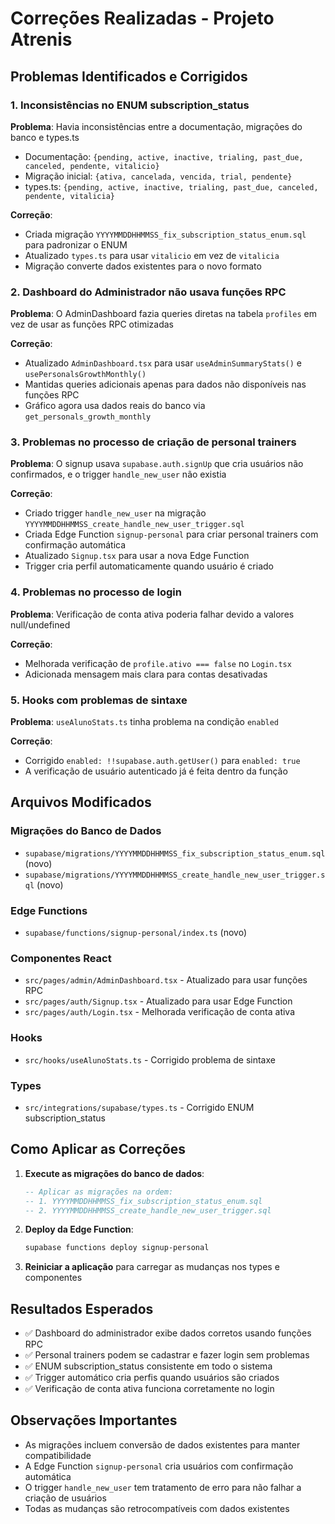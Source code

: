 # Correções Realizadas - Projeto Atrenis

## Problemas Identificados e Corrigidos

### 1. **Inconsistências no ENUM subscription_status**
**Problema**: Havia inconsistências entre a documentação, migrações do banco e types.ts
- Documentação: `{pending, active, inactive, trialing, past_due, canceled, pendente, vitalicio}`
- Migração inicial: `{ativa, cancelada, vencida, trial, pendente}`
- types.ts: `{pending, active, inactive, trialing, past_due, canceled, pendente, vitalicia}`

**Correção**:
- Criada migração `YYYYMMDDHHMMSS_fix_subscription_status_enum.sql` para padronizar o ENUM
- Atualizado `types.ts` para usar `vitalicio` em vez de `vitalicia`
- Migração converte dados existentes para o novo formato

### 2. **Dashboard do Administrador não usava funções RPC**
**Problema**: O AdminDashboard fazia queries diretas na tabela `profiles` em vez de usar as funções RPC otimizadas

**Correção**:
- Atualizado `AdminDashboard.tsx` para usar `useAdminSummaryStats()` e `usePersonalsGrowthMonthly()`
- Mantidas queries adicionais apenas para dados não disponíveis nas funções RPC
- Gráfico agora usa dados reais do banco via `get_personals_growth_monthly`

### 3. **Problemas no processo de criação de personal trainers**
**Problema**: O signup usava `supabase.auth.signUp` que cria usuários não confirmados, e o trigger `handle_new_user` não existia

**Correção**:
- Criado trigger `handle_new_user` na migração `YYYYMMDDHHMMSS_create_handle_new_user_trigger.sql`
- Criada Edge Function `signup-personal` para criar personal trainers com confirmação automática
- Atualizado `Signup.tsx` para usar a nova Edge Function
- Trigger cria perfil automaticamente quando usuário é criado

### 4. **Problemas no processo de login**
**Problema**: Verificação de conta ativa poderia falhar devido a valores null/undefined

**Correção**:
- Melhorada verificação de `profile.ativo === false` no `Login.tsx`
- Adicionada mensagem mais clara para contas desativadas

### 5. **Hooks com problemas de sintaxe**
**Problema**: `useAlunoStats.ts` tinha problema na condição `enabled`

**Correção**:
- Corrigido `enabled: !!supabase.auth.getUser()` para `enabled: true`
- A verificação de usuário autenticado já é feita dentro da função

## Arquivos Modificados

### Migrações do Banco de Dados
- `supabase/migrations/YYYYMMDDHHMMSS_fix_subscription_status_enum.sql` (novo)
- `supabase/migrations/YYYYMMDDHHMMSS_create_handle_new_user_trigger.sql` (novo)

### Edge Functions
- `supabase/functions/signup-personal/index.ts` (novo)

### Componentes React
- `src/pages/admin/AdminDashboard.tsx` - Atualizado para usar funções RPC
- `src/pages/auth/Signup.tsx` - Atualizado para usar Edge Function
- `src/pages/auth/Login.tsx` - Melhorada verificação de conta ativa

### Hooks
- `src/hooks/useAlunoStats.ts` - Corrigido problema de sintaxe

### Types
- `src/integrations/supabase/types.ts` - Corrigido ENUM subscription_status

## Como Aplicar as Correções

1. **Execute as migrações do banco de dados**:
   ```sql
   -- Aplicar as migrações na ordem:
   -- 1. YYYYMMDDHHMMSS_fix_subscription_status_enum.sql
   -- 2. YYYYMMDDHHMMSS_create_handle_new_user_trigger.sql
   ```

2. **Deploy da Edge Function**:
   ```bash
   supabase functions deploy signup-personal
   ```

3. **Reiniciar a aplicação** para carregar as mudanças nos types e componentes

## Resultados Esperados

- ✅ Dashboard do administrador exibe dados corretos usando funções RPC
- ✅ Personal trainers podem se cadastrar e fazer login sem problemas
- ✅ ENUM subscription_status consistente em todo o sistema
- ✅ Trigger automático cria perfis quando usuários são criados
- ✅ Verificação de conta ativa funciona corretamente no login

## Observações Importantes

- As migrações incluem conversão de dados existentes para manter compatibilidade
- A Edge Function `signup-personal` cria usuários com confirmação automática
- O trigger `handle_new_user` tem tratamento de erro para não falhar a criação de usuários
- Todas as mudanças são retrocompatíveis com dados existentes
